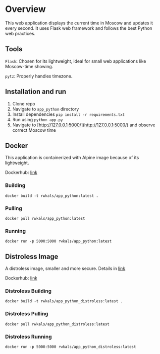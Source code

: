 # Overview

This web application displays the current time in Moscow and updates it every second. It uses Flask web framework and follows the best Python web practices.

## Tools

`Flask`: Chosen for its lightweight, ideal for small web applications like Moscow-time showing.

`pytz`: Properly handles timezone.

## Installation and run

1. Clone repo
2. Navigate to `app_python` directory
3. Install dependencies `pip install -r requirements.txt`
4. Run using `python app.py`
5. Navigate to [http://127.0.0.1:5000/](http://127.0.0.1:5000/) and observe correct Moscow time

## Docker

This application is containerized with Alpine image because of its lightweight.

Dockerhub: [link](https://hub.docker.com/repository/docker/rwkals/app_python)

### Building

```shell
docker build -t rwkals/app_python:latest .
```

### Pulling

```shell
docker pull rwkals/app_python:latest
```

### Running

```shell
docker run -p 5000:5000 rwkals/app_python:latest
```

## Distroless Image

A distroless image, smaller and more secure. Details in [link](DOCKER.md)

Dockerhub: [link](https://hub.docker.com/repository/docker/rwkals/app_python_distroless)

### Distroless Building

```shell
docker build -t rwkals/app_python_distroless:latest .
```

### Distroless Pulling

```shell
docker pull rwkals/app_python_distroless:latest
```

### Distroless Running

```shell
docker run -p 5000:5000 rwkals/app_python_distroless:latest
```
